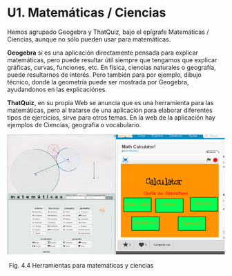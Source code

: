 
# U1. Matemáticas / Ciencias

Hemos agrupado Geogebra y ThatQuiz, bajo el epígrafe Matemáticas / Ciencias, aunque no sólo pueden usar para matemáticas.

**Geogebra** si es una aplicación directamente pensada para explicar matemáticas, pero puede resultar útil siempre que tengamos que explicar gráficas, curvas, funciones, etc. En física, ciencias naturales o geografía, puede resultarnos de interés. Pero también para por ejemplo, dibujo técnico, donde la geometría puede ser mostrada por Geogebra, ayudandonos en las explicaciónes.

**ThatQuiz**, en su propia Web se anuncia que es una herramienta para las matemáticas, pero al tratarse de una aplicación para elaborar diferentes tipos de ejercicios, sirve para otros temas. En la web de la aplicación hay ejemplos de Ciencias, geografía o vocabulario.

![](img/introducccion_unidad.jpg)
<td style="text-align: center;"> Fig. 4.4 Herramientas para matemáticas y ciencias</td>

